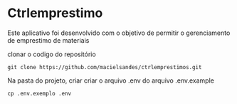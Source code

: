 <h1>Ctrlemprestimo</h1>

<p>Este aplicativo foi desenvolvido com o objetivo de permitir o gerenciamento de emprestimo de materiais </p>

clonar o codigo do repositório

```
git clone https://github.com/macielsandes/ctrlemprestimos.git
```

Na pasta do projeto, criar criar o arquivo .env do arquivo .env.example
```
cp .env.exemplo .env
``` 
